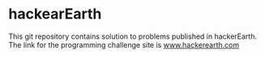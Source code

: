 # hackearEarth

This git repository contains solution to problems published in hackerEarth.
The link for the programming challenge site is www.hackerearth.com
